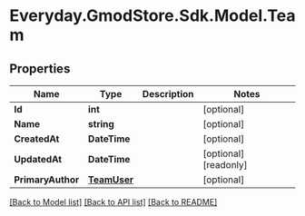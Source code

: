 # Everyday.GmodStore.Sdk.Model.Team

## Properties

Name | Type | Description | Notes
------------ | ------------- | ------------- | -------------
**Id** | **int** |  | [optional] 
**Name** | **string** |  | [optional] 
**CreatedAt** | **DateTime** |  | [optional] 
**UpdatedAt** | **DateTime** |  | [optional] [readonly] 
**PrimaryAuthor** | [**TeamUser**](TeamUser.md) |  | [optional] 

[[Back to Model list]](../README.md#documentation-for-models) [[Back to API list]](../README.md#documentation-for-api-endpoints) [[Back to README]](../README.md)

